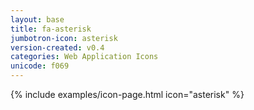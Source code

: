 ```yaml
---
layout: base
title: fa-asterisk
jumbotron-icon: asterisk
version-created: v0.4
categories: Web Application Icons
unicode: f069
---
```


{% include examples/icon-page.html icon="asterisk" %}

